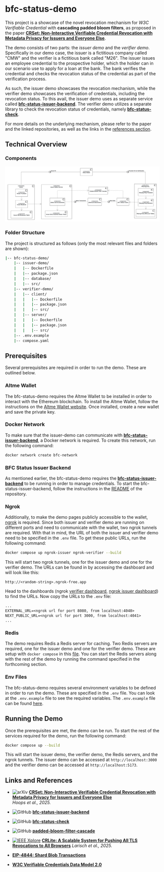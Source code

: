 # bfc-status-demo
This project is a showcase of the novel revocation mechanism for *W3C Verifiable Credential* with **cascading padded bloom filters**, as proposed in the paper **[CRSet: Non-Interactive Verifiable Credential Revocation with Metadata Privacy for Issuers and Everyone Else](https://arxiv.org/abs/2501.17089)**. 

The demo consists of two parts: the *issuer demo* and the *verifier demo*. Specifically in our demo case, the issuer is a fictitious company called "CMW" and the verifier is a fictitious bank called "M26". The issuer issues an employee credential to the prospective holder, which the holder can in our scenario use to apply for a loan at the bank. The bank verifies the credential and checks the revocation status of the credential as part of the verification process.

As such, the issuer demo showcases the revocation mechanism, while the verifier demo showcases the verification of credentials, including the revocation status. To this avail, the issuer demo uses as separate service called **[bfc-status-issuer-backend](https://github.com/jfelixh/bfc-status-issuer-backend)**. The verifier demo utilizes a separate library to check the revocation status of credentials, namely **[bfc-status-check](https://github.com/jfelixh/bfc-status-check)**.

For more details on the underlying mechanism, please refer to the paper and the linked repositories, as well as the links in the [references section](#links-and-references).

## Technical Overview

### Components
![UML Component Diagram of the bfc-status-demo](docs/assets/component-diagram.png)

### Folder Structure
The project is structured as follows (only the most relevant files and folders are shown):
``` bash
|-- bfc-status-demo/
    |-- issuer-demo/
    |   |-- Dockerfile
    |   |-- package.json
    |   |-- database/
    |   |-- src/
    |-- verifier-demo/
    |   |-- client/
    |   |   |-- Dockerfile
    |   |   |-- package.json
    |   |   |-- src/
    |   |-- server/
    |   |   |-- Dockerfile
    |   |   |-- package.json
    |   |   |-- src/
    |-- .env.example
    |-- compose.yaml
```

## Prerequisites
Several prerequisites are required in order to run the demo. These are outlined below.

### Altme Wallet
The bfc-status-demo requires the Altme Wallet to be installed in order to interact with the Ethereum blockchain. To install the Altme Wallet, follow the instructions on the [Altme Wallet website](https://altme.io/). Once installed, create a new wallet and save the private key.

### Docker Network
To make sure that the issuer-demo can communicate with **[bfc-status-issuer-backend](https://github.com/jfelixh/bfc-status-issuer-backend)**, a Docker network is required. To create this network, run the following command:
```sh
docker network create bfc-network
```

### BFC Status Issuer Backend
As mentioned earlier, the bfc-status-demo requires the **[bfc-status-issuer-backend](https://github.com/jfelixh/bfc-status-issuer-backend)** to be running in order to manage credentials. To start the bfc-status-issuer-backend, follow the instructions in the [README](https://github.com/jfelixh/bfc-status-issuer-backend/blob/main/README.md) of the repository.

### Ngrok
Additionally, to make the demo pages publicly accessible to the wallet, [ngrok](https://ngrok.com) is required. 
Since both issuer and verifier demo are running on different ports and need to communicate with the wallet, two ngrok tunnels are required. 
With that in mind, the URL of both the issuer and verifier demo need to be specified in the `.env` file. To get these public URLs, run the following command:

```sh
docker compose up ngrok-issuer ngrok-verifier --build
```

This will start two ngrok tunnels, one for the issuer demo and one for the verifier demo. The URLs can be found in by accessing the dashboard and will look like this:

```
http://<random-string>.ngrok-free.app
```

Head to the dashboards (ngrok [verifier dashboard](http://localhost:4040), [ngrok issuer dashboard](http://localhost:4041)) to find the URLs. Now copy the URLs to the `.env` file:

```
...
EXTERNAL_URL=<ngrok url for port 8080, from localhost:4040>
NEXT_PUBLIC_URL=<ngrok url for port 3000, from localhost:4041>
...
```

### Redis
The demo requires Redis a Redis server for caching. Two Redis servers are required, one for the issuer demo and one for the verifier demo. These are setup with `docker compose` in this [file](./compose.yaml). You can start the Redis servers along with the rest of the demo by running the command specified in the forthcoming section.

### Env Files
The bfc-status-demo requires several environment variables to be defined in order to run the demo. These are specified in the `.env` file. You can look at the `.env.example` file to see the required variables. The `.env.example` file can be found [here](./.env.example).

## Running the Demo
Once the prerequisites are met, the demo can be run. To start the rest of the services required for the demo, run the following command:

```sh
docker compose up --build
```
This will start the issuer demo, the verifier demo, the Redis servers, and the ngrok tunnels.
The issuer demo can be accessed at `http://localhost:3000` and the verifier demo can be accessed at `http://localhost:5173`.

## Links and References
- ![arXiv](https://img.shields.io/badge/arXiv-2501.17089-b31b1b.svg) **[CRSet: Non-Interactive Verifiable Credential Revocation with Metadata Privacy for Issuers and Everyone Else](https://arxiv.org/abs/2501.17089)**  
  *Hoops et al., 2025.*  
- ![GitHub](https://img.shields.io/badge/GitHub-bfc--status--issuer--backend-blue?logo=github) **[bfc-status-issuer-backend](https://github.com/jfelixh/bfc-status-issuer-backend)**
  
- ![GitHub](https://img.shields.io/badge/GitHub-bfc--status--check-blue?logo=github) **[bfc-status-check](https://github.com/jfelixh/bfc-status-check)**
  
- ![GitHub](https://img.shields.io/badge/GitHub-padded--bloom--filter--cascade-blue?logo=github)
    **[padded-bloom-filter-cascade](https://github.com/jfelixh/padded-bloom-filter-cascade/)**

- [![IEEE Xplore](https://img.shields.io/badge/IEEE%20Xplore-7958597-blue)](https://ieeexplore.ieee.org/document/7958597) **[CRLite: A Scalable System for Pushing All TLS Revocations to All Browsers](https://ieeexplore.ieee.org/document/7958597)**
*Larisch et al., 2025.*
- **[EIP-4844: Shard Blob Transactions](https://eips.ethereum.org/EIPS/eip-4844)**
- **[W3C Verifiable Credentials Data Model 2.0](https://www.w3.org/TR/vc-data-model-2.0/)**